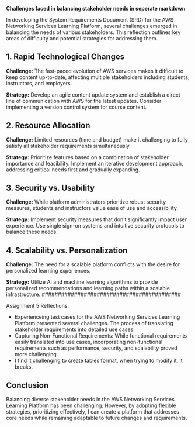 **Challenges faced in balancing stakeholder needs in seperate markdown**

In developing the System Requirements Document (SRD) for the AWS Networking Services Learning Platform, several challenges emerged in balancing the needs of various stakeholders. This reflection outlines key areas of difficulty and potential strategies for addressing them.

## 1. Rapid Technological Changes

**Challenge:** The fast-paced evolution of AWS services makes it difficult to keep content up-to-date, affecting multiple stakeholders including students, instructors, and employers.

**Strategy:** Develop an agile content update system and establish a direct line of communication with AWS for the latest updates. Consider implementing a version control system for course content.

## 2. Resource Allocation

**Challenge:** Limited resources (time and budget) make it challenging to fully satisfy all stakeholder requirements simultaneously.

**Strategy:** Prioritize features based on a combination of stakeholder importance and feasibility. Implement an iterative development approach, addressing critical needs first and gradually expanding.

## 3. Security vs. Usability

**Challenge:** While platform administrators prioritize robust security measures, students and instructors value ease of use and accessibility.

**Strategy:** Implement security measures that don't significantly impact user experience. Use single sign-on systems and intuitive security protocols to balance these needs.

## 4. Scalability vs. Personalization

**Challenge:** The need for a scalable platform conflicts with the desire for personalized learning experiences.

**Strategy:** Utilize AI and machine learning algorithms to provide personalized recommendations and learning paths within a scalable infrastructure.
###########################################

Assignment 5 Reflections:

- Experienceing test cases for the AWS Networking Services Learning Platform presented several challenges. The process of translating stakeholder requirements into detailed use cases. 
- Capturing Non-Functional Requirements: While functional requirements easily translated into use cases, incorporating non-functional requirements such as performance, security, and scalability proved more challenging. 
- I find it challenging to create tables format, when trying to modify it, it breaks. 
## Conclusion

Balancing diverse stakeholder needs in the AWS Networking Services Learning Platform has been challenging. However, by adopting flexible strategies, prioritizing effectively, I can create a platform that addresses core needs while remaining adaptable to future changes and requirements.
